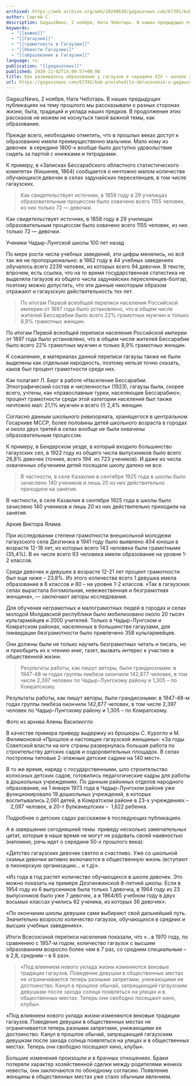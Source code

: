 ```yaml
---
archived: https://web.archive.org/web/20240630/gagauznews.com/67391/kak-proishodilo-obrazovanie-u-gagauzov-v-seredine-xix-nachale-hh-veka.html
author: Сергей С.
description: GagauzNews, 2 ноября, Ната Чеботарь. В наших предыдущих публикациях на тему прошлого мы рассказывали о разных сторонах жизни, быта, традиций и уклада наших предков. В продолжение этих рассказов не можем не коснуться такой важной темы, как образование. Прежде всего, необходимо отметить, что в прошлых веках доступ к образованию имели преимущественно мальчики. Мало кому из девочек  в середине 1800-х вообще было доступно удовольствие сидеть за партой с книжками и тетрадками. К примеру, в «Записках Бессарабского областного статистического комитета» (Кишинев, 1864) сообщается о ничтожно малом количестве обучающихся девочек в селах задунайских переселенцев, в том числе гагаузских. Как свидетельствует источник, в 1858 году […]
keywords:
  - "[[важно]]"
  - "[[Гагаузия]]"
  - "[[грамотность в Гагаузии]]"
  - "[[Новости Гагаузии]]"
  - "[[образование в Гагаузии]]"
language: ru
publication: "[[gagauznews]]"
published: 2020-11-02T14:00:57+00:00
title: Как развивалось образование у гагаузов в середине XIX – начале ХХ века
url: https://gagauznews.com/67391/kak-proishodilo-obrazovanie-u-gagauzov-v-seredine-xix-nachale-hh-veka.html
---
```


GagauzNews, 2 ноября, Ната Чеботарь. В наших предыдущих публикациях на тему прошлого мы рассказывали о разных сторонах жизни, быта, традиций и уклада наших предков. В продолжение этих рассказов не можем не коснуться такой важной темы, как образование.

Прежде всего, необходимо отметить, что в прошлых веках доступ к образованию имели преимущественно мальчики. Мало кому из девочек  в середине 1800-х вообще было доступно удовольствие сидеть за партой с книжками и тетрадками.

К примеру, в «Записках Бессарабского областного статистического комитета» (Кишинев, 1864) сообщается о ничтожно малом количестве обучающихся девочек в селах задунайских переселенцев, в том числе гагаузских.

> Как свидетельствует источник, в 1858 году в 29 училищах образовательным процессом было охвачено всего 1155 человек, из них только 72 — девочки.

Как свидетельствует источник, в 1858 году в 29 училищах образовательным процессом было охвачено всего 1155 человек, из них только 72 — девочки.

Ученики Чадыр-Лунгской школы 100 лет назад

По мере роста числа учебных заведений, эти цифры менялись, но всё так же не пропорционально: в 1862 году в 44 учебных заведениях обучалось всего 2239 человек, из которых всего 94 девочки. В тексте, впрочем, есть ссылка, что на то время государственная статистика не выделяла гагаузов из общего числа задунайских переселенцев-болгар, поэтому можно допустить, что эти данные некоторым образом отражают и гагаузскую действительность тех лет.

> По итогам Первой всеобщей переписи населения Российской империи от 1897 года было установлено, что в общем числе жителей Бессарабии было всего 22% грамотных мужчин и только 8,9% грамотных женщин.

По итогам Первой всеобщей переписи населения Российской империи от 1897 года было установлено, что в общем числе жителей Бессарабии было всего 22% грамотных мужчин и только 8,9% грамотных женщин.

К сожалению, в материалах данной переписи гагаузы также не были выделены как отдельная народность, поэтому нельзя точно сказать, каков был процент грамотности среди них.

Как полагает Л. Берг в работе «Население Бессарабии. Этнографический состав и численность» (1923), гагаузы были, скорее всего, учтены, как «православные турки, населяющие Бессарабию»; процент грамотности среди этой категории населения был также ничтожно мал: 21,1% мужчин и всего (!) 2,4% женщин.

Согласно данным школьного ревизориата, хранящегося в центральном Госархиве МССР, более половины детей школьного возраста в городах и около двух третей в селах вообще не были охвачены образовательным процессом.

К примеру, в Бендерском уезде, в который входило большинство гагаузских сел, в 1922 году из общего числа выпускников было всего 26,8% девочек (точнее, всего 194  из 723 учеников). И даже из числа охваченных обучением детей посещали школу далеко не все.

> В частности, в селе Казаклия в сентябре 1925 года в школы было зачислено 140 учеников и лишь 20 из них действительно приходили на занятия.

В частности, в селе Казаклия в сентябре 1925 года в школы было зачислено 140 учеников и лишь 20 из них действительно приходили на занятия.

Архив Виктора Ялама

При исследовании степени грамотности внешкольной молодежи гагаузского села Дезгинжа в 1941 году было выявлено 404 юноши в возрасте 12-18 лет, из которых всего 143 человека были грамотными (35,4%). В их числе всего 93 человека имели образование на уровне 1-2 классов.

Среди девочек и девушек в возрасте 12-21 лет процент грамотности был еще ниже – 23,8%. Из этого количества всего 1 девушка имела образование в 6 классов и 80 – на уровне 1-2 классов. «Так в гагаузских селах вырастала богомольная, невежественная и безграмотная женщина», — заключают авторы исследования.

Для обучения неграмотных и малограмотных людей в городах и селах молодой Молдавской республики было мобилизовано около 20 тысяч культармейцев и 2000 учителей. Только в Чадыр-Лунгском и Комратском районах, населенных в большинстве гагаузами, для ликвидации безграмотности было привлечено 358 культармейцев.

Они должны были не только научить безграмотных читать и писать, но и приобщить их к чтению книг, газет, вызвать интерес к участию в общественной жизни.

> Результаты работы, как пишут авторы, были грандиозными: в 1947-48-м годах группы ликбеза окончили 142,877 человек, в том числе 2,397 человек по Чадыр-Лунгскому району и 1,305 – по Комратскому.

Результаты работы, как пишут авторы, были грандиозными: в 1947-48-м годах группы ликбеза окончили 142,877 человек, в том числе 2,397 человек по Чадыр-Лунгскому району и 1,305 – по Комратскому.

Фото из архива Алены Василиогло

В качестве примера приведу выдержку из брошюры С. Курогло и М. Филимоновой «Прошлое и настоящее гагаузской женщины»: «За годы Советской власти на юге страны развернулась большая работа по строительству детских садов и оздоровительных площадок. В селах построены типовые 2-этажные детские садики на 140 мест».

В то же время, наряду с государственными, шло строительство колхозных детских садов, готовились педагогические кадры для работы в дошкольных учреждениях. По данным районных отделов народного образования, на 1 января 1973 года в Чадыр-Лунгском районе уже функционировало 19 дошкольных учреждений, в которых воспитывались 2,061 детей, в Комратском районе в 23-х учреждениях –   2,097 человек, в 20-т Вулканештских –  1,622 ребенка.

Подробнее о детских садах расскажем в последующих публикациях.

А в завершение сегодняшней темы  приведу несколько замечательных цитат, которые в наше время не могут не радовать своей наивностью (напомню, речь идет о середине 50-х прошлого века):

«Детство гагаузских девочек светло и счастливо. Уже со школьной скамьи девочки активно включаются в общественную жизнь (вступают в пионерскую организацию… и т.д)».

«Из года в год растет количество обучающихся в школе девочек. Это можно показать на примере Дезгинжинской 8-летней школы. Если в 1954 году из 6 выпускников была только 1 девочка, в 1964 году из 23 выпускников было уже 7 девочек, а в 1964/65 учебном году в двух восьмых классах учились 62 ученика, из которых 36 девочек».

«По окончании школы девушки сами выбирают свой дальнейший путь. Значительно возросло количество гагаузок, обучающихся в средних и высших учебных заведениях».

Итоги Всесоюзной переписи населения показали, что «…в 1970 году, по сравнению с 1957-м годом, количество гагаузок с высшим образованием возросло более чем в 7 раз, со средним специальным – в 2,8, средним – в 6 раз».

> «Под влиянием нового уклада жизни изменяются вековые традиции гагаузов. Поведение девушки в общественных местах не ограничивается теперь разными запретами, унижающими ее достоинство. Канул в прошлое обычай, запрещающий гагаузским девушкам после захода солнца появляться на улицах и в общественных местах. Теперь они свободно посещают кино, клубы».

«Под влиянием нового уклада жизни изменяются вековые традиции гагаузов. Поведение девушки в общественных местах не ограничивается теперь разными запретами, унижающими ее достоинство. Канул в прошлое обычай, запрещающий гагаузским девушкам после захода солнца появляться на улицах и в общественных местах. Теперь они свободно посещают кино, клубы».

Большие изменения произошли и в брачных отношениях. Браки потеряли характер хозяйственной сделки между родителями жениха невесты, они заключаются по обоюдному согласию. Появление женщины в общественных местах уже стало обычным явлением.